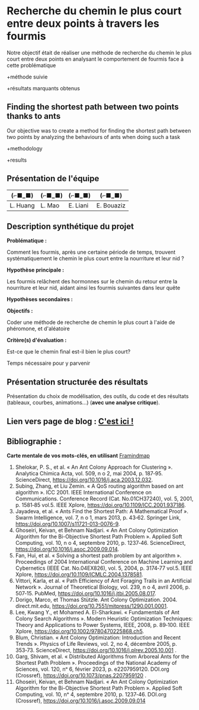 # Recherche du chemin le plus court entre deux points à travers les fourmis

Notre objectif était de réaliser une méthode de recherche du chemin le plus court entre deux points en analysant le comportement de fourmis face à cette problématique

+méthode suivie

+résultats marquants obtenus

## Finding the shortest path between two points thanks to ants

Our objective was to create a method for finding the shortest path between two points by analyzing the behaviours of ants when doing such a task

+methodology

+results

## Présentation de l'équipe

|(⌐■_■)|(⌐■_■)|(⌐■_■)|(⌐■_■)|
|-----|--|--|--|
| L. Huang | L. Mao | E. Liani  | E. Bouaziz  |

## Description synthétique du projet

**Problématique :** 

Comment les fourmis, après une certaine période de temps, trouvent systématiquement le chemin le plus court entre la nourriture et leur nid ?

**Hypothèse principale :**

Les fourmis relâchent des hormonnes sur le chemin du retour entre la nourriture et leur nid, aidant ainsi les fourmis suivantes dans leur quête

**Hypothèses secondaires :** 

**Objectifs :**

Coder une méthode de recherche de chemin le plus court à l'aide de phéromone, et d'aléatoire

**Critère(s) d'évaluation :**

Est-ce que le chemin final est-il bien le plus court?

Temps nécessaire pour y parvenir

## Présentation structurée des résultats

Présentation du choix de modélisation, des outils, du code et des résultats (tableaux, courbes, animations...) (**avec une analyse critique**).

## Lien vers page de blog : <a href="blog.html"> C'est ici ! </a>

## Bibliographie :

**Carte mentale de vos mots-clés, en utilisant** <a href="https://framindmap.org/mindmaps/index.html">Framindmap </a> 

1. Shelokar, P. S., et al. « An Ant Colony Approach for Clustering ». Analytica Chimica Acta, vol.
509, n
o 2, mai 2004, p. 187‑95. ScienceDirect, https://doi.org/10.1016/j.aca.2003.12.032.
2. Subing, Zhang, et Liu Zemin. « A QoS routing algorithm based on ant algorithm ». ICC 2001.
IEEE International Conference on Communications. Conference Record (Cat. No.01CH37240),
vol. 5, 2001, p. 1581‑85 vol.5. IEEE Xplore, https://doi.org/10.1109/ICC.2001.937186.
3. Jayadeva, et al. « Ants Find the Shortest Path: A Mathematical Proof ». Swarm Intelligence,
vol. 7, n
o 1, mars 2013, p. 43‑62. Springer Link, https://doi.org/10.1007/s11721-013-0076-9.
4. Ghoseiri, Keivan, et Behnam Nadjari. « An Ant Colony Optimization Algorithm for the
Bi-Objective Shortest Path Problem ». Applied Soft Computing, vol. 10, n
o 4, septembre 2010,
p. 1237‑46. ScienceDirect, https://doi.org/10.1016/j.asoc.2009.09.014.
5. Fan, Hui, et al. « Solving a shortest path problem by ant algorithm ». Proceedings of 2004
International Conference on Machine Learning and Cybernetics (IEEE Cat. No.04EX826), vol. 5,
2004, p. 3174‑77 vol.5. IEEE Xplore, https://doi.org/10.1109/ICMLC.2004.1378581.
6. Vittori, Karla, et al. « Path Efficiency of Ant Foraging Trails in an Artificial Network ». Journal
of Theoretical Biology, vol. 239, n
o 4, avril 2006, p. 507‑15. PubMed,
https://doi.org/10.1016/j.jtbi.2005.08.017.
7. Dorigo, Marco, et Thomas Stützle. Ant Colony Optimization. 2004. direct.mit.edu,
https://doi.org/10.7551/mitpress/1290.001.0001.
8. Lee, Kwang Y., et Mohamed A. El-Sharkawi. « Fundamentals of Ant Colony Search Algorithms
». Modern Heuristic Optimization Techniques: Theory and Applications to Power Systems,
IEEE, 2008, p. 89‑100. IEEE Xplore, https://doi.org/10.1002/9780470225868.ch5.
9. Blum, Christian. « Ant Colony Optimization: Introduction and Recent Trends ». Physics of Life
Reviews, vol. 2, no 4, décembre 2005, p. 353‑73. ScienceDirect,
https://doi.org/10.1016/j.plrev.2005.10.001 .
10. Garg, Shivam, et al. « Distributed Algorithms from Arboreal Ants for the Shortest Path
Problem ». Proceedings of the National Academy of Sciences, vol. 120, nᵒ 6, février 2023, p.
e2207959120. DOI.org (Crossref), https://doi.org/10.1073/pnas.2207959120 .
11. Ghoseiri, Keivan, et Behnam Nadjari. « An Ant Colony Optimization Algorithm for the
Bi-Objective Shortest Path Problem ». Applied Soft Computing, vol. 10, nᵒ 4, septembre 2010,
p. 1237‑46. DOI.org (Crossref), https://doi.org/10.1016/j.asoc.2009.09.014 


